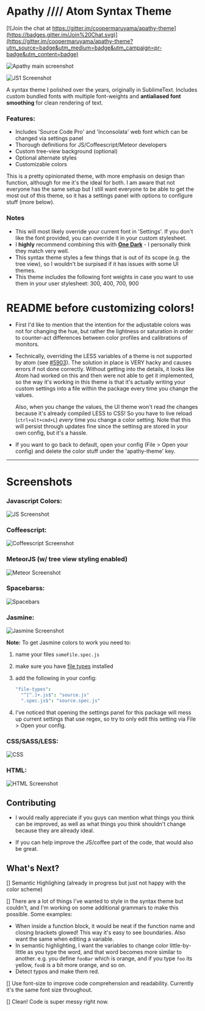 # Apathy   ////  Atom Syntax Theme

[![Join the chat at https://gitter.im/coopermaruyama/apathy-theme](https://badges.gitter.im/Join%20Chat.svg)](https://gitter.im/coopermaruyama/apathy-theme?utm_source=badge&utm_medium=badge&utm_campaign=pr-badge&utm_content=badge)

![Apathy main screenshot](https://s3.amazonaws.com/f.cl.ly/items/2H0w160E1T2y332e0f3G/apathy.png)

![JS1 Screenshot](https://s3.amazonaws.com/f.cl.ly/items/2g403i3V0w2B2K0v2G2D/Image%202015-05-01%20at%207.36.00%20PM.png)


A syntax theme I polished over the years, originally in SublimeText. Includes custom bundled fonts with multiple font-weights and **antialiased font smoothing** for clean rendering of text.

### Features:
* Includes 'Source Code Pro' and 'Inconsolata' web font which can be changed via settings panel
* Thorough definitions for JS/Coffeescript/Meteor developers
* Custom tree-view background (optional)
* Optional alternate styles
* Customizable colors


This is a pretty opinionated theme, with more emphasis on design than function, although for me it's the ideal for both. I am aware that not everyone has the same setup but I still want everyone to be able to get the most out of this theme, so it has a settings panel with options to configure stuff (more below).



### Notes
  - This will most likely override your current font in 'Settings'. If you don't like the font provided, you can override it in your custom stylesheet.  
  - I **highly** recommend combining this with **[One Dark](https://github.com/atom/one-dark-ui)** - I personally think they match very well.
  - This syntax theme styles a few things that is out of its scope (e.g. the tree view), so I wouldn't be surpised if it has issues with some UI themes.
  - This theme includes the following font weights in case you want to use them in your user stylesheet: 300, 400, 700, 900


# README before customizing colors!

* First I'd like to mention that the intention for the adjustable colors was not for changing the hue, but rather the lightness or saturation in order to counter-act differences between color profiles and calibrations of monitors.

* Technically, overriding the LESS variables of a theme is not supported by atom (see [#5903](https://github.com/atom/atom/issues/5903)). The solution in place is VERY hacky and causes errors if not done correctly. Without getting into the details, it looks like Atom had worked on this and then were not able to get it implemented, so the way it's working in this theme is that it's actually writing your custom settings into a file within the package every time you change the values.

  Also, when you change the values, the UI theme won't read the changes because it's already compiled LESS to CSS! So you have to live reload (`ctrl+alt+cmd+L`) _every_ time you change a color setting. Note that this will persist through updates fine since the settinsg are stored in your own config, but it's a hassle.
  
* If you want to go back to default, open your config (File > Open your config) and delete the color stuff under the 'apathy-theme' key.







---

# Screenshots

### Javascript Colors:
![JS Screenshot](https://s3.amazonaws.com/f.cl.ly/items/2g403i3V0w2B2K0v2G2D/Image%202015-05-01%20at%207.36.00%20PM.png)

### Coffeescript:
![Coffeescript Screenshot](https://s3.amazonaws.com/f.cl.ly/items/2e2v1z1Q2S0r443z0u2j/Image%202015-05-01%20at%207.47.31%20PM.png)

### MeteorJS (w/ tree view styling enabled)
![Meteor Screenshot](https://s3.amazonaws.com/f.cl.ly/items/3b3s200N3C151Z101X12/Image%202015-05-01%20at%207.31.18%20PM.png)

### Spacebarss:
![Spacebars](https://s3.amazonaws.com/f.cl.ly/items/3J070V2h070X182c3F1R/Image%202015-05-01%20at%207.42.33%20PM.png)

### Jasmine:
![Jasmine
Screenshot](https://s3.amazonaws.com/f.cl.ly/items/2P453t1f2E250B1u2U3c/Image%202015-05-26%20at%209.46.57%20PM.png)

**Note:** To get Jasmine colors to work you need to:
  1.  name your files `someFile.spec.js`
  2.  make sure you have [file types](https://atom.io/packages/file-types) installed
  3.  add the following in your config:

      ```coffee
      "file-types":
        "^[^.]+.js$": "source.js"
        ".spec.js$": "source.spec.js"
      ```
  4. I've noticed that opening the settings panel for this package will mess up current settings that use regex, so try to only edit this setting via File > Open your config.

### CSS/SASS/LESS:
![CSS](https://s3.amazonaws.com/f.cl.ly/items/2Q1H1W2R3o2F0C2b043K/Image%202015-05-01%20at%207.41.18%20PM.png)

### HTML:
![HTML Screenshot](https://s3.amazonaws.com/f.cl.ly/items/0L3E1F1F1r3G2y242a0E/Image%202015-05-01%20at%207.39.59%20PM.png)


## Contributing

* I would really appreciate if you guys can mention what things you think can be improved, as well as what things you think shouldn't change because they are already ideal.

* If you can help improve the JS/coffee part of the code, that would also be great.




## What's Next?

[] Semantic Highlighing (already in progress but just not happy with the color scheme)

[] There are a lot of things I've wanted to style in the syntax theme but couldn't, and I'm working on some additional grammars to make this possible. Some examples:
  - When inside a function block, it would be neat if the function name and closing brackets glowed! This way it's easy to see boundaries. Also want the same when editing a variable.
  - In semantic highlighting, I want the variables to change color little-by-little as you type the word, and that word becomes more similar to another. e.g. you define `fooBar` which is orange, and if you type `foo` its yellow, `fooB` is a bit more orange, and so on.
  - Detect typos and make them red.

[] Use font-size to improve code comprehension and readability. Currently it's the same font size throughout.

[] Clean! Code is super messy right now.
